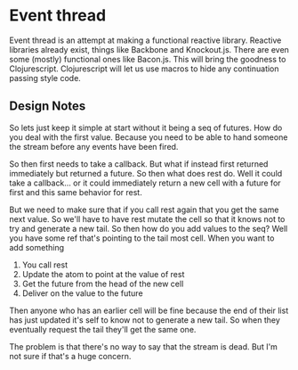 # Event thread

Event thread is an attempt at making a functional reactive library. Reactive
libraries already exist, things like Backbone and Knockout.js. There are even
some (mostly) functional ones like Bacon.js. This will bring the goodness to
Clojurescript. Clojurescript will let us use macros to hide any continuation
passing style code.

## Design Notes

So lets just keep it simple at start without it being a seq of futures. How do
you deal with the first value. Because you need to be able to hand someone the
stream before any events have been fired.

So then first needs to take a callback. But what if instead first returned
immediately but returned a future.  So then what does rest do. Well it could
take a callback... or it could immediately return a new cell with a future for
first and this same behavior for rest.

But we need to make sure that if you call rest again that you get the same next
value. So we'll have to have rest mutate the cell so that it knows not to try
and generate a new tail. So then how do you add values to the seq?  Well you
have some ref that's pointing to the tail most cell. When you want to add
something

1. You call rest
2. Update the atom to point at the value of rest
2. Get the future from the head of the new cell
3. Deliver on the value to the future

Then anyone who has an earlier cell will be fine because the end of their list
has just updated it's self to know not to generate a new tail. So when they
eventually request the tail they'll get the same one.

The problem is that there's no way to say that the stream is dead. But I'm not
sure if that's a huge concern.
